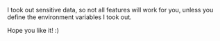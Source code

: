 I took out sensitive data, so not all features will work for you, unless you define the environment variables I took out.

Hope you like it! :)
